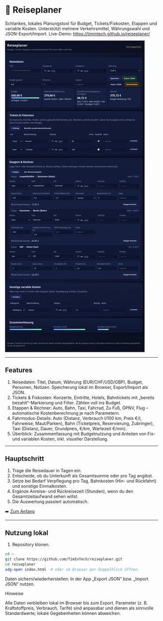# 🧳 Reiseplaner

Schlankes, lokales Planungstool für Budget, Tickets/Fixkosten, Etappen und variable Kosten. Unterstützt mehrere Verkehrsmittel, Währungswahl und JSON-Export/Import. Live-Demo: https://timintech.github.io/reiseplaner/

[![Reiseplaner – Demo-Screenshot](Bildschirmfoto_30-8-2025_232128_timintech.github.io.png)](https://timintech.github.io/reiseplaner/ "Zur Live-Demo")

---
## Features
1. Reisedaten: Titel, Datum, Währung (EUR/CHF/USD/GBP), Budget, Personen, Notizen. Speicherung lokal im Browser, Export/Import als JSON.
2. Tickets & Fixkosten: Konzerte, Eintritte, Hotels, Bahntickets mit „bereits bezahlt“-Markierung und Filter. Zählen voll ins Budget.
3. Etappen & Rechner: Auto, Bahn, Taxi, Fahrrad, Zu Fuß, ÖPNV, Flug – automatische Kostenberechnung je nach Parametern.
4. Fahrmodus-Details: Auto (Distanz, Verbrauch l/100 km, Preis €/l, Fahrweise, Maut/Parken), Bahn (Ticketpreis, Reservierung, Zubringer), Taxi (Distanz, Dauer, Grundpreis, €/km, Wartezeit €/min).
5. Überblick: Zusammenfassung mit Budgetnutzung und Anteilen von Fix- und variablen Kosten, inkl. visueller Darstellung.

---

## Hauptschritt

1) Trage die Reisedauer in Tagen ein.  
2) Entscheide, ob du Unterkunft als Gesamtsumme oder pro Tag angibst.  
3) Setze bei Bedarf Verpflegung pro Tag, Bahnkosten (Hin- und Rückfahrt) und sonstige Einmalkosten.  
4) Ergänze Anreise- und Rückreisezeit (Stunden), wenn du den Gesamtzeitaufwand sehen willst.  
5) Die Auswertung passiert automatisch.

➡️ [Zum Anfang](#-reiseplaner)

---

## Nutzung lokal

1) Repository klonen.

```bash
cd ~
git clone https://github.com/TimInTech/reiseplaner.git
cd reiseplaner
xdg-open index.html  # oder im Browser per Doppelklick öffnen
```

Daten sichern/wiederherstellen: In der App „Export JSON“ bzw. „Import JSON“ nutzen.

Hinweise

Alle Daten verbleiben lokal im Browser bis zum Export. Parameter (z. B. Kraftstoffpreis, Verbrauch, Tarife) sind anpassbar und dienen als sinnvolle Standardwerte; lokale Gegebenheiten können abweichen.
